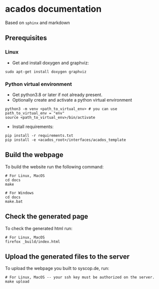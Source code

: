 # acados documentation

Based on `sphinx` and markdown


## Prerequisites

### Linux

* Get and install doxygen and graphviz:
```
sudo apt-get install doxygen graphviz
```

### Python virtual environment

* Get python3.8 or later if not already present.
* Optionally create and activate a python virtual environment
```
python3 -m venv <path_to_virtual_env> # you can use path_to_virtual_env = "env"
source <path_to_virtual_env>/bin/activate
```

* Install requirements:
```
pip install -r requirements.txt
pip install -e <acados_root>/interfaces/acados_template
```

## Build the webpage

To build the website run the following command:

```
# For Linux, MacOS
cd docs
make
```

```
# For Windows
cd docs
make.bat
```

## Check the generated page
To check the generated html run:
```
# For Linux, MacOS
firefox _build/index.html
```


## Upload the generated files to the server
To upload the webpage you built to syscop.de, run:
```
# For Linux, MacOS -- your ssh key must be authorized on the server.
make upload
```